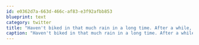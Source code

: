 ```yaml
---
id: e0362d7a-663d-466c-af83-e3f92afbb853
blueprint: text
category: twitter
title: "Haven't biked in that much rain in a long time. After a while, you hit your 'saturation point' and start to enjoy it."
caption: "Haven't biked in that much rain in a long time. After a while, you hit your 'saturation point' and start to enjoy it."
---
```

